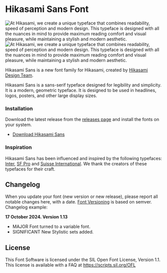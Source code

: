# Hikasami Sans Font
![At Hikasami, we create a unique typeface that combines readability, speed of perception and modern design. This typeface is designed with all the nuances in mind to provide maximum reading comfort and visual pleasure, while maintaining a stylish and modern aesthetic.](./.github/images/banner--dark.png#gh-dark-mode-only)
![At Hikasami, we create a unique typeface that combines readability, speed of perception and modern design. This typeface is designed with all the nuances in mind to provide maximum reading comfort and visual pleasure, while maintaining a stylish and modern aesthetic.](./.github/images/banner--light.png#gh-light-mode-only)

Hikasami Sans is a new font family for Hikasami, created by [Hikasami Design Team](https://hikasami.com/design).

Hikasami Sans is a sans-serif typeface designed for legibility and simplicity. It is a modern, geometric typeface. It is designed to be used in headlines, logos, posters, and other large display sizes.

### Installation

Download the latest release from the [releases page](https://github.com/hikasami/font/releases/latest) and install the fonts on your system.
* [Download Hikasami Sans](https://github.com/hikasami/font/releases/download/1.0.0/HikasamiSans-1.0.0.zip)

### Inspiration
Hikasami Sans has been influenced and inspired by the following typefaces: [Inter](https://rsms.me/inter/), [SF Pro](https://developer.apple.com/fonts/) and [Suisse International](https://www.swisstypefaces.com/fonts/suisse/). We thank the creators of these typefaces for their craft.

## Changelog

When you update your font (new version or new release), please report all notable changes here, with a date.
[Font Versioning](https://github.com/googlefonts/gf-docs/tree/main/Spec#font-versioning) is based on semver. 
Changelog example:

**17 October 2024. Version 1.13**
- MAJOR Font turned to a variable font.
- SIGNIFICANT New Stylistic sets added.

## License

This Font Software is licensed under the SIL Open Font License, Version 1.1.
This license is available with a FAQ at
https://scripts.sil.org/OFL
